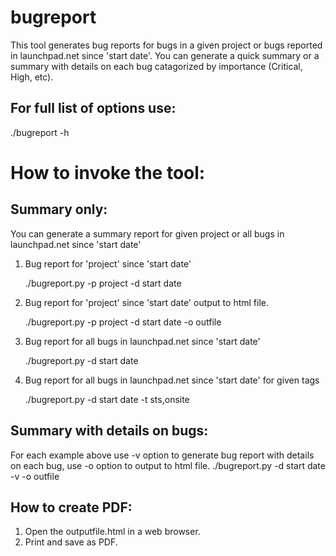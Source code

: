# bugreport
This tool generates bug reports for bugs in a given project or bugs reported in launchpad.net since 'start date'. You can generate a quick summary or a summary with details on each bug catagorized by importance (Critical, High, etc).

## For full list of options use:
./bugreport -h 

# How to invoke the tool:
## Summary only:
You can generate a summary report for given project or all bugs in launchpad.net since 'start date'
1. Bug report for 'project' since 'start date'

   ./bugreport.py -p project -d start date 

2. Bug report for 'project' since 'start date' output to html file.

   ./bugreport.py -p project -d start date -o outfile

3. Bug report for all bugs in launchpad.net since 'start date'

   ./bugreport.py -d start date

4. Bug report for all bugs in launchpad.net since 'start date' for given tags

   ./bugreport.py -d start date -t sts,onsite

## Summary with details on bugs:
For each example above use -v option to generate bug report with details on each bug, use -o option to output to html file.
   ./bugreport.py -d start date -v -o outfile

## How to create PDF:
1. Open the outputfile.html in a web browser.
2. Print and save as PDF.
